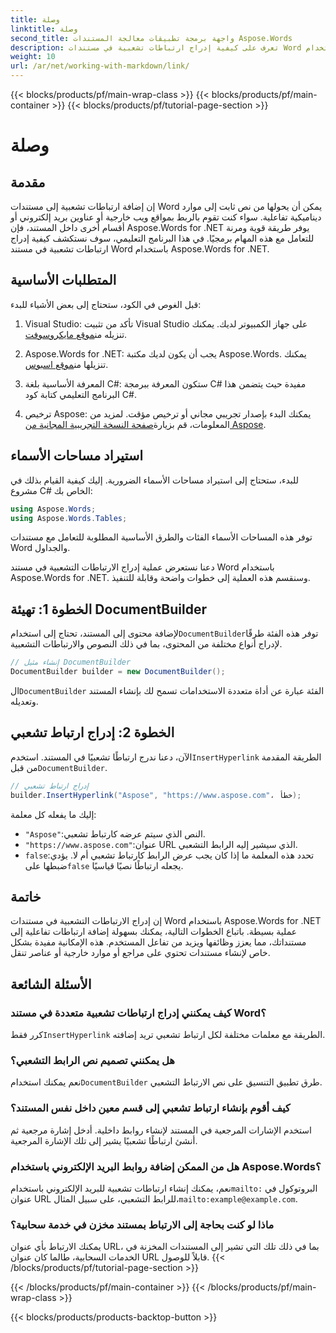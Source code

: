 ```yaml
---
title: وصلة
linktitle: وصلة
second_title: واجهة برمجة تطبيقات معالجة المستندات Aspose.Words
description: تعرف على كيفية إدراج ارتباطات تشعبية في مستندات Word باستخدام Aspose.Words for .NET من خلال هذا الدليل التفصيلي. يمكنك تحسين مستنداتك بسهولة باستخدام الارتباطات التفاعلية.
weight: 10
url: /ar/net/working-with-markdown/link/
---
```


{{< blocks/products/pf/main-wrap-class >}}
{{< blocks/products/pf/main-container >}}
{{< blocks/products/pf/tutorial-page-section >}}

# وصلة

## مقدمة

إن إضافة ارتباطات تشعبية إلى مستندات Word يمكن أن يحولها من نص ثابت إلى موارد ديناميكية تفاعلية. سواء كنت تقوم بالربط بمواقع ويب خارجية أو عناوين بريد إلكتروني أو أقسام أخرى داخل المستند، فإن Aspose.Words for .NET يوفر طريقة قوية ومرنة للتعامل مع هذه المهام برمجيًا. في هذا البرنامج التعليمي، سوف نستكشف كيفية إدراج ارتباطات تشعبية في مستند Word باستخدام Aspose.Words for .NET. 

## المتطلبات الأساسية

قبل الغوص في الكود، ستحتاج إلى بعض الأشياء للبدء:

1.  Visual Studio: تأكد من تثبيت Visual Studio على جهاز الكمبيوتر لديك. يمكنك تنزيله من[موقع مايكروسوفت](https://visualstudio.microsoft.com/).

2.  Aspose.Words for .NET: يجب أن يكون لديك مكتبة Aspose.Words. يمكنك تنزيلها من[موقع اسبوس](https://releases.aspose.com/words/net/).

3. المعرفة الأساسية بلغة C#: ستكون المعرفة ببرمجة C# مفيدة حيث يتضمن هذا البرنامج التعليمي كتابة كود C#.

4.  ترخيص Aspose: يمكنك البدء بإصدار تجريبي مجاني أو ترخيص مؤقت. لمزيد من المعلومات، قم بزيارة[صفحة النسخة التجريبية المجانية من Aspose](https://releases.aspose.com/).

## استيراد مساحات الأسماء

للبدء، ستحتاج إلى استيراد مساحات الأسماء الضرورية. إليك كيفية القيام بذلك في مشروع C# الخاص بك:

```csharp
using Aspose.Words;
using Aspose.Words.Tables;
```

توفر هذه المساحات الأسماء الفئات والطرق الأساسية المطلوبة للتعامل مع مستندات Word والجداول.

دعنا نستعرض عملية إدراج الارتباطات التشعبية في مستند Word باستخدام Aspose.Words for .NET. وسنقسم هذه العملية إلى خطوات واضحة وقابلة للتنفيذ.

## الخطوة 1: تهيئة DocumentBuilder

 لإضافة محتوى إلى المستند، تحتاج إلى استخدام`DocumentBuilder`توفر هذه الفئة طرقًا لإدراج أنواع مختلفة من المحتوى، بما في ذلك النصوص والارتباطات التشعبية.

```csharp
// إنشاء مثيل DocumentBuilder
DocumentBuilder builder = new DocumentBuilder();
```

 ال`DocumentBuilder` الفئة عبارة عن أداة متعددة الاستخدامات تسمح لك بإنشاء المستند وتعديله.

## الخطوة 2: إدراج ارتباط تشعبي

 الآن، دعنا ندرج ارتباطًا تشعبيًا في المستند. استخدم`InsertHyperlink` الطريقة المقدمة من قبل`DocumentBuilder`. 

```csharp
// إدراج ارتباط تشعبي
builder.InsertHyperlink("Aspose", "https://www.aspose.com"، خطأ);
```

إليك ما يفعله كل معلمة:
- `"Aspose"`:النص الذي سيتم عرضه كارتباط تشعبي.
- `"https://www.aspose.com"`:عنوان URL الذي سيشير إليه الرابط التشعبي.
- `false`:تحدد هذه المعلمة ما إذا كان يجب عرض الرابط كارتباط تشعبي أم لا. يؤدي ضبطها على`false` يجعله ارتباطًا نصيًا قياسيًا.

## خاتمة

إن إدراج الارتباطات التشعبية في مستندات Word باستخدام Aspose.Words for .NET عملية بسيطة. باتباع الخطوات التالية، يمكنك بسهولة إضافة ارتباطات تفاعلية إلى مستنداتك، مما يعزز وظائفها ويزيد من تفاعل المستخدم. هذه الإمكانية مفيدة بشكل خاص لإنشاء مستندات تحتوي على مراجع أو موارد خارجية أو عناصر تنقل.

## الأسئلة الشائعة

### كيف يمكنني إدراج ارتباطات تشعبية متعددة في مستند Word؟
 كرر فقط`InsertHyperlink` الطريقة مع معلمات مختلفة لكل ارتباط تشعبي تريد إضافته.

### هل يمكنني تصميم نص الرابط التشعبي؟
 نعم يمكنك استخدام`DocumentBuilder` طرق تطبيق التنسيق على نص الارتباط التشعبي.

### كيف أقوم بإنشاء ارتباط تشعبي إلى قسم معين داخل نفس المستند؟
استخدم الإشارات المرجعية في المستند لإنشاء روابط داخلية. أدخل إشارة مرجعية ثم أنشئ ارتباطًا تشعبيًا يشير إلى تلك الإشارة المرجعية.

### هل من الممكن إضافة روابط البريد الإلكتروني باستخدام Aspose.Words؟
 نعم، يمكنك إنشاء ارتباطات تشعبية للبريد الإلكتروني باستخدام`mailto:` البروتوكول في عنوان URL للرابط التشعبي، على سبيل المثال،`mailto:example@example.com`.

### ماذا لو كنت بحاجة إلى الارتباط بمستند مخزن في خدمة سحابية؟
يمكنك الارتباط بأي عنوان URL، بما في ذلك تلك التي تشير إلى المستندات المخزنة في الخدمات السحابية، طالما كان عنوان URL قابلاً للوصول.
{{< /blocks/products/pf/tutorial-page-section >}}

{{< /blocks/products/pf/main-container >}}
{{< /blocks/products/pf/main-wrap-class >}}

{{< blocks/products/products-backtop-button >}}
